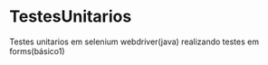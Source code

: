 # TestesUnitarios

Testes unitarios em selenium webdriver(java) realizando testes em forms(básico1)

